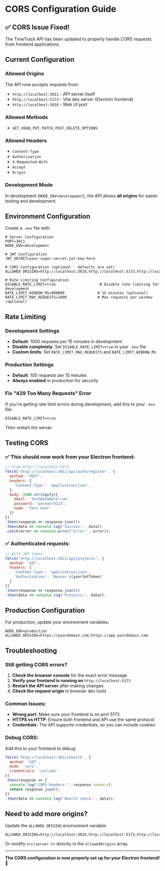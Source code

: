# CORS Configuration Guide

## ✅ CORS Issue Fixed!

The TimeTrack API has been updated to properly handle CORS requests from frontend applications.

## Current Configuration

### Allowed Origins
The API now accepts requests from:
- `http://localhost:3011` - API server itself
- `http://localhost:5173` - Vite dev server (Electron frontend)
- `http://localhost:3010` - Web UI port

### Allowed Methods
- `GET`, `HEAD`, `PUT`, `PATCH`, `POST`, `DELETE`, `OPTIONS`

### Allowed Headers
- `Content-Type`
- `Authorization`
- `X-Requested-With`
- `Accept`
- `Origin`

### Development Mode
In development (`NODE_ENV=development`), the API allows **all origins** for easier testing and development.

## Environment Configuration

Create a `.env` file with:

```env
# Server Configuration
PORT=3011
NODE_ENV=development

# JWT Configuration
JWT_SECRET=your-super-secret-jwt-key-here

# CORS Configuration (optional - defaults are set)
ALLOWED_ORIGINS=http://localhost:3010,http://localhost:5173,http://localhost:3011

# Rate Limiting Configuration
DISABLE_RATE_LIMIT=true                    # Disable rate limiting for development
RATE_LIMIT_WINDOW_MS=900000               # 15 minutes (optional)
RATE_LIMIT_MAX_REQUESTS=1000              # Max requests per window (optional)
```

## Rate Limiting

### Development Settings
- **Default**: 1000 requests per 15 minutes in development
- **Disable completely**: Set `DISABLE_RATE_LIMIT=true` in your `.env` file
- **Custom limits**: Set `RATE_LIMIT_MAX_REQUESTS` and `RATE_LIMIT_WINDOW_MS`

### Production Settings
- **Default**: 100 requests per 15 minutes
- **Always enabled** in production for security

### Fix "429 Too Many Requests" Error

If you're getting rate limit errors during development, add this to your `.env` file:

```env
DISABLE_RATE_LIMIT=true
```

Then restart the server.

## Testing CORS

### ✅ This should now work from your Electron frontend:

```javascript
// From http://localhost:5173
fetch('http://localhost:3011/api/auth/register', {
  method: 'POST',
  headers: {
    'Content-Type': 'application/json',
  },
  body: JSON.stringify({
    email: 'test@example.com',
    password: 'password123',
    name: 'Test User'
  })
})
.then(response => response.json())
.then(data => console.log('Success:', data))
.catch(error => console.error('Error:', error));
```

### ✅ Authenticated requests:

```javascript
// With JWT token
fetch('http://localhost:3011/api/projects', {
  method: 'GET',
  headers: {
    'Content-Type': 'application/json',
    'Authorization': `Bearer ${yourJwtToken}`
  }
})
.then(response => response.json())
.then(data => console.log('Projects:', data));
```

## Production Configuration

For production, update your environment variables:

```env
NODE_ENV=production
ALLOWED_ORIGINS=https://yourdomain.com,https://app.yourdomain.com
```

## Troubleshooting

### Still getting CORS errors?

1. **Check the browser console** for the exact error message
2. **Verify your frontend is running on** `http://localhost:5173`
3. **Restart the API server** after making changes
4. **Check the request origin** in browser dev tools

### Common Issues:

- **Wrong port**: Make sure your frontend is on port 5173
- **HTTPS vs HTTP**: Ensure both frontend and API use the same protocol
- **Credentials**: The API supports credentials, so you can include cookies

### Debug CORS:

Add this to your frontend to debug:

```javascript
fetch('http://localhost:3011/health', {
  method: 'GET',
  mode: 'cors',
  credentials: 'include'
})
.then(response => {
  console.log('CORS Headers:', response.headers);
  return response.json();
})
.then(data => console.log('Health check:', data));
```

## Need to add more origins?

Update the `ALLOWED_ORIGINS` environment variable:

```env
ALLOWED_ORIGINS=http://localhost:3010,http://localhost:5173,http://localhost:8080,https://myapp.com
```

Or modify `src/server.ts` directly in the `allowedOrigins` array.

---

**The CORS configuration is now properly set up for your Electron frontend! 🎉**